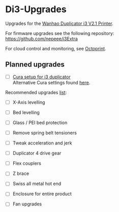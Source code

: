 # Di3-Upgrades
Upgrades for the [Wanhao Duplicator i3 V2.1 Printer](https://wanhaousa.com/products/duplicator-i3-steel-frame).

For firmware upgrades see the following repository:  
https://github.com/nepeee/i3Extra

For cloud control and monitoring, see [Octoprint](http://octoprint.org/#full-remote-control-and-monitoring).

## Planned upgrades

- [ ] [Cura setup for i3 duplicator](https://www.youtube.com/watch?v=DDXo2GBmbtU)  
Alternative Cura settings found [here](https://www.3dhubs.com/talk/thread/wanhao-duplicator-i3-cura-settinings).

Recommended upgrades [list](https://makerhacks.com/upgrading-wanhao-di3/):
 - [ ] X-Axis levelling
 - [ ] Bed levelling
 - [ ] Glass / PEI bed protection
 - [ ] Remove spring belt tensioners
 - [ ] Tweak acceleration and jerk
 - [ ] Duplicator 4 drive gear
 - [ ] Flex couplers
 - [ ] Z brace
 - [ ] Swiss all metal hot end
 - [ ] Enclosure for entire product
 - [ ] Fan upgrades
 
